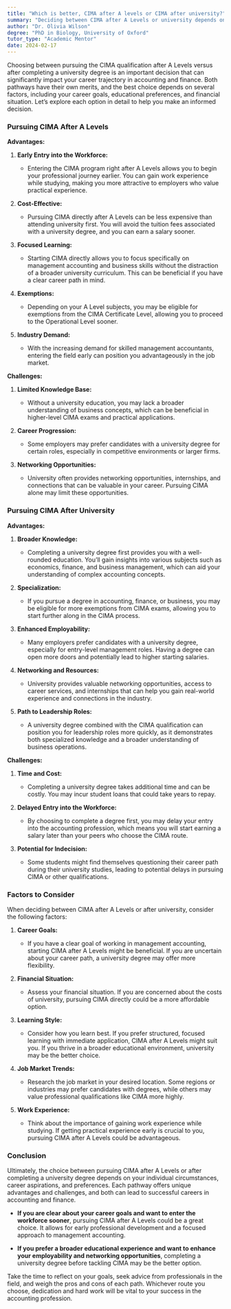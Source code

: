 ```yaml
---
title: "Which is better, CIMA after A levels or CIMA after university?"
summary: "Deciding between CIMA after A Levels or university depends on career goals, education preferences, and finances. Explore both pathways for informed choices."
author: "Dr. Olivia Wilson"
degree: "PhD in Biology, University of Oxford"
tutor_type: "Academic Mentor"
date: 2024-02-17
---
```


Choosing between pursuing the CIMA qualification after A Levels versus after completing a university degree is an important decision that can significantly impact your career trajectory in accounting and finance. Both pathways have their own merits, and the best choice depends on several factors, including your career goals, educational preferences, and financial situation. Let’s explore each option in detail to help you make an informed decision.

### Pursuing CIMA After A Levels

**Advantages:**

1. **Early Entry into the Workforce:**
   - Entering the CIMA program right after A Levels allows you to begin your professional journey earlier. You can gain work experience while studying, making you more attractive to employers who value practical experience.

2. **Cost-Effective:**
   - Pursuing CIMA directly after A Levels can be less expensive than attending university first. You will avoid the tuition fees associated with a university degree, and you can earn a salary sooner.

3. **Focused Learning:**
   - Starting CIMA directly allows you to focus specifically on management accounting and business skills without the distraction of a broader university curriculum. This can be beneficial if you have a clear career path in mind.

4. **Exemptions:**
   - Depending on your A Level subjects, you may be eligible for exemptions from the CIMA Certificate Level, allowing you to proceed to the Operational Level sooner.

5. **Industry Demand:**
   - With the increasing demand for skilled management accountants, entering the field early can position you advantageously in the job market.

**Challenges:**

1. **Limited Knowledge Base:**
   - Without a university education, you may lack a broader understanding of business concepts, which can be beneficial in higher-level CIMA exams and practical applications.

2. **Career Progression:**
   - Some employers may prefer candidates with a university degree for certain roles, especially in competitive environments or larger firms.

3. **Networking Opportunities:**
   - University often provides networking opportunities, internships, and connections that can be valuable in your career. Pursuing CIMA alone may limit these opportunities.

### Pursuing CIMA After University

**Advantages:**

1. **Broader Knowledge:**
   - Completing a university degree first provides you with a well-rounded education. You’ll gain insights into various subjects such as economics, finance, and business management, which can aid your understanding of complex accounting concepts.

2. **Specialization:**
   - If you pursue a degree in accounting, finance, or business, you may be eligible for more exemptions from CIMA exams, allowing you to start further along in the CIMA process.

3. **Enhanced Employability:**
   - Many employers prefer candidates with a university degree, especially for entry-level management roles. Having a degree can open more doors and potentially lead to higher starting salaries.

4. **Networking and Resources:**
   - University provides valuable networking opportunities, access to career services, and internships that can help you gain real-world experience and connections in the industry.

5. **Path to Leadership Roles:**
   - A university degree combined with the CIMA qualification can position you for leadership roles more quickly, as it demonstrates both specialized knowledge and a broader understanding of business operations.

**Challenges:**

1. **Time and Cost:**
   - Completing a university degree takes additional time and can be costly. You may incur student loans that could take years to repay.

2. **Delayed Entry into the Workforce:**
   - By choosing to complete a degree first, you may delay your entry into the accounting profession, which means you will start earning a salary later than your peers who choose the CIMA route.

3. **Potential for Indecision:**
   - Some students might find themselves questioning their career path during their university studies, leading to potential delays in pursuing CIMA or other qualifications.

### Factors to Consider

When deciding between CIMA after A Levels or after university, consider the following factors:

1. **Career Goals:**
   - If you have a clear goal of working in management accounting, starting CIMA after A Levels might be beneficial. If you are uncertain about your career path, a university degree may offer more flexibility.

2. **Financial Situation:**
   - Assess your financial situation. If you are concerned about the costs of university, pursuing CIMA directly could be a more affordable option.

3. **Learning Style:**
   - Consider how you learn best. If you prefer structured, focused learning with immediate application, CIMA after A Levels might suit you. If you thrive in a broader educational environment, university may be the better choice.

4. **Job Market Trends:**
   - Research the job market in your desired location. Some regions or industries may prefer candidates with degrees, while others may value professional qualifications like CIMA more highly.

5. **Work Experience:**
   - Think about the importance of gaining work experience while studying. If getting practical experience early is crucial to you, pursuing CIMA after A Levels could be advantageous.

### Conclusion

Ultimately, the choice between pursuing CIMA after A Levels or after completing a university degree depends on your individual circumstances, career aspirations, and preferences. Each pathway offers unique advantages and challenges, and both can lead to successful careers in accounting and finance.

- **If you are clear about your career goals and want to enter the workforce sooner**, pursuing CIMA after A Levels could be a great choice. It allows for early professional development and a focused approach to management accounting.

- **If you prefer a broader educational experience and want to enhance your employability and networking opportunities**, completing a university degree before tackling CIMA may be the better option.

Take the time to reflect on your goals, seek advice from professionals in the field, and weigh the pros and cons of each path. Whichever route you choose, dedication and hard work will be vital to your success in the accounting profession.
    